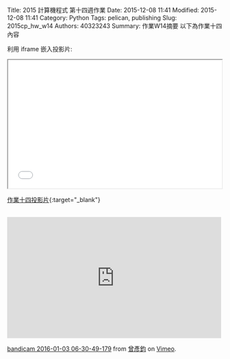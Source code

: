 Title: 2015 計算機程式 第十四週作業
Date: 2015-12-08 11:41
Modified: 2015-12-08 11:41
Category: Python
Tags: pelican, publishing
Slug: 2015cp_hw_w14
Authors: 40323243
Summary: 作業W14摘要
以下為作業十四內容

利用 iframe 嵌入投影片:

<iframe src="simplest14.html" width="500" height="300"></iframe>

[作業十四投影片](simplest14.html){:target="_blank"}
<br/>
<br/>
  <iframe src="https://player.vimeo.com/video/150550971" width="500" height="283" frameborder="0" webkitallowfullscreen mozallowfullscreen allowfullscreen></iframe> <p><a href="https://vimeo.com/150550971">bandicam 2016-01-03 06-30-49-179</a> from <a href="https://vimeo.com/user45620742">曾彥鈞</a> on <a href="https://vimeo.com">Vimeo</a>.</p>